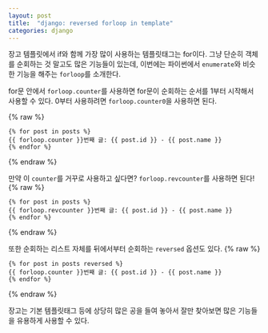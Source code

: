 ```yaml
---
layout: post
title:  "django: reversed forloop in template"
categories: django
---
```


장고 템플릿에서 if와 함께 가장 많이 사용하는 템플릿태그는 for이다. 그냥 단순히 객체를 순회하는 것 말고도 많은 기능들이 있는데, 이번에는 파이썬에서 `enumerate`와 비슷한 기능을 해주는 `forloop`를 소개한다.


for문 안에서 `forloop.counter`를 사용하면 for문이 순회하는 순서를 1부터 시작해서 사용할 수 있다. 0부터 사용하려면 `forloop.counter0`을 사용하면 된다.

{% raw %}
```
{% for post in posts %}
{{ forloop.counter }}번째 글: {{ post.id }} - {{ post.name }}
{% endfor %}
```
{% endraw %}

만약 이 `counter`를 거꾸로 사용하고 싶다면? `forloop.revcounter`를 사용하면 된다!
{% raw %}
```
{% for post in posts %}
{{ forloop.revcounter }}번째 글: {{ post.id }} - {{ post.name }}
{% endfor %}
```
{% endraw %}


또한 순회하는 리스트 자체를 뒤에서부터 순회하는 `reversed` 옵션도 있다.
{% raw %}
```
{% for post in posts reversed %}
{{ forloop.counter }}번째 글: {{ post.id }} - {{ post.name }}
{% endfor %}
```
{% endraw %}


장고는 기본 템플릿태그 등에 상당히 많은 공을 들여 놓아서 잘만 찾아보면 많은 기능들을 유용하게 사용할 수 있다.
